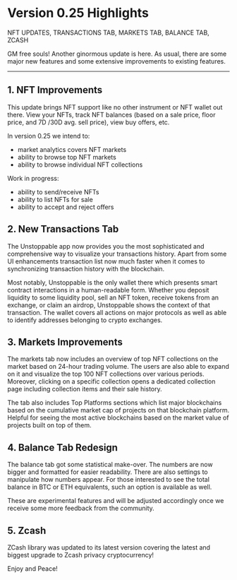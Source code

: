 # Version 0.25 Highlights

NFT UPDATES, TRANSACTIONS TAB, MARKETS TAB, BALANCE TAB, ZCASH

GM free souls! Another ginormous update is here. As usual, there are some major new features and some extensive improvements to existing features.

---

## 1. NFT Improvements

This update brings NFT support like no other instrument or NFT wallet out there. View your NFTs, track NFT balances (based on a sale price, floor price, and 7D /30D avg. sell price), view buy offers, etc.

In version 0.25 we intend to:

- market analytics covers NFT markets
- ability to browse top NFT markets
- ability to browse individual NFT collections

Work in progress:

- ability to send/receive NFTs
- ability to list NFTs for sale
- ability to accept and reject offers

## 2. New Transactions Tab

The Unstoppable app now provides you the most sophisticated and comprehensive way to visualize your transactions history. Apart from some UI enhancements transaction list now much faster when it comes to synchronizing transaction history with the blockchain.

Most notably, Unstoppable is the only wallet there which presents smart contract interactions in a human-readable form. Whether you deposit liquidity to some liquidity pool, sell an NFT token, receive tokens from an exchange, or claim an airdrop, Unstoppable shows the context of that transaction. The wallet covers all actions on major protocols as well as able to identify addresses belonging to crypto exchanges.

## 3. Markets Improvements

The markets tab now includes an overview of top NFT collections on the market based on 24-hour trading volume. The users are also able to expand on it and visualize the top 100 NFT collections over various periods. Moreover, clicking on a specific collection opens a dedicated collection page including collection items and their sale history.

The tab also includes Top Platforms sections which list major blockchains based on the cumulative market cap of projects on that blockchain platform. Helpful for seeing the most active blockchains based on the market value of projects built on top of them.

## 4. Balance Tab Redesign

The balance tab got some statistical make-over. The numbers are now bigger and formatted for easier readability. There are also settings to manipulate how numbers appear. For those interested to see the total balance in BTC or ETH equivalents, such an option is available as well.

These are experimental features and will be adjusted accordingly once we receive some more feedback from the community.

## 5. Zcash

ZCash library was updated to its latest version covering the latest and biggest upgrade to Zcash privacy cryptocurrency!

Enjoy and Peace!

